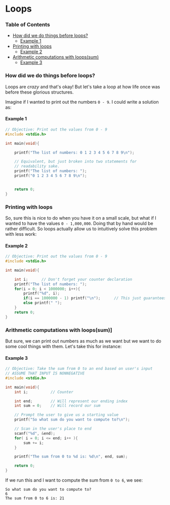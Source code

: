 # Loops
### Table of Contents
- [How did we do things before loops?](#how-did-we-do-things-before-loops)
    - [Example 1](#example-1)
- [Printing with loops](#printing-with-loops)
    - [Example 2](#example-2)
- [Arithmetic computations with loops(sum)](#-arithmetic-computations-with-loopssum)
    - [Example 3](#example-3)

### How did we do things before loops?
Loops are *crazy* and that's okay! But let's take a loop at how life once was before these glorious structures.

Imagine if I wanted to print out the numbers ```0 - 9```. I could write a solution as:

#### Example 1
```c
// Objective: Print out the values from 0 - 9
#include <stdio.h>

int main(void){

    printf("The list of numbers: 0 1 2 3 4 5 6 7 8 9\n");

    // Equivalent, but just broken into two statements for
    // readability sake.
    printf("The list of numbers: ");
    printf("0 1 2 3 4 5 6 7 8 9\n");


    return 0;
}
```

### Printing with loops
So, sure this is nice to do when you have it on a small scale, but what if I wanted to have the values `0 - 1,000,000`. Doing that by hand would be rather difficult. So loops actually allow us to intuitively solve this problem with less work:

#### Example 2
```c
// Objective: Print out the values from 0 - 9
#include <stdio.h>

int main(void){

    int i;      // Don't forget your counter declaration
    printf("The list of numbers: ");
    for(i = 0; i < 1000000; i++){
        printf("%d", i);
        if(i == 1000000 - 1) printf("\n");      // This just guarantees our last value will printout with a newline
        else printf(" ");
    }
    return 0;
}
```

### Arithmetic computations with loops(sum)]
But sure, we can print out numbers as much as we want but we want to do some cool things with them. Let's take this for instance:

#### Example 3
```c
// Objective: Take the sum from 0 to an end based on user's input
// ASSUME THAT INPUT IS NONNEGATIVE
#include <stdio.h>

int main(void){
    int i;          // Counter

    int end;        // Will represent our ending index
    int sum = 0;    // Will record our sum

    // Prompt the user to give us a starting value
    printf("So what sum do you want to compute to?\n");

    // Scan in the user's place to end
    scanf("%d", &end);
    for( i = 0; i <= end; i++ ){
        sum += i;
    }

    printf("The sum from 0 to %d is: %d\n", end, sum);

    return 0;
}
```

If we run this and I want to compute the sum from `0 to 6`, we see:
```
So what sum do you want to compute to?
6
The sum from 0 to 6 is: 21
```
